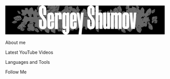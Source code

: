 ![Header](https://github.com/Sark0Z1/sark0z1/blob/main/assets/PNameGit.png)

About me

Latest YouTube Videos

Languages and Tools

Follow Me